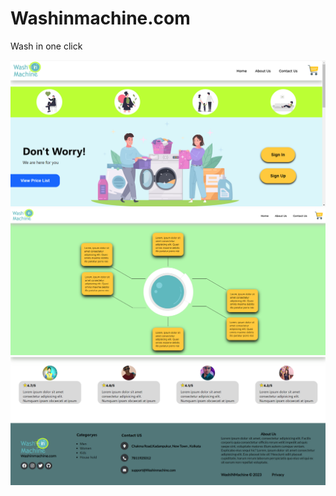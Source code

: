# Washinmachine.com 

Wash in one click

![MasterHead](./src/assets/washinmachine.png)
![MasterHead](./src/assets/washinmachine1.png)
![MasterHead](./src/assets/washinmachine2.png)